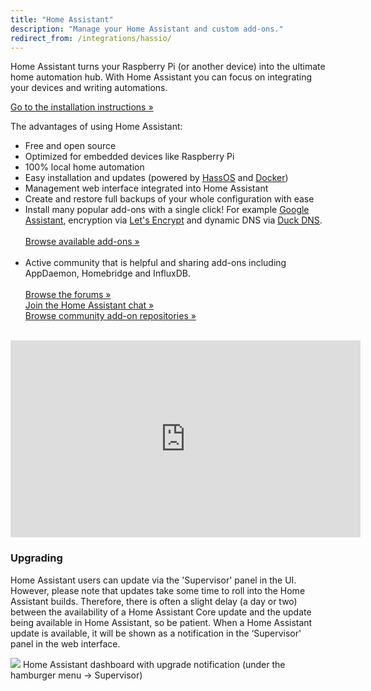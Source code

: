 ```yaml
---
title: "Home Assistant"
description: "Manage your Home Assistant and custom add-ons."
redirect_from: /integrations/hassio/
---
```


Home Assistant turns your Raspberry Pi (or another device) into the ultimate home automation hub. With Home Assistant you can focus on integrating your devices and writing automations.

[Go to the installation instructions &raquo;][install]

The advantages of using Home Assistant:

- Free and open source
- Optimized for embedded devices like Raspberry Pi
- 100% local home automation
- Easy installation and updates (powered by [HassOS] and [Docker])
- Management web interface integrated into Home Assistant
- Create and restore full backups of your whole configuration with ease
- Install many popular add-ons with a single click! For example [Google Assistant], encryption via [Let's Encrypt] and dynamic DNS via [Duck DNS].<br><br>[Browse available add-ons &raquo;][all]<br><br>
- Active community that is helpful and sharing add-ons including AppDaemon, Homebridge and InfluxDB.<br><br>[Browse the forums &raquo;][forums]<br>[Join the Home Assistant chat &raquo;][chat]<br>[Browse community add-on repositories &raquo;][comm-add-ons]<br><br>

<div class='videoWrapper'>
<iframe width="560" height="315" src="https://www.youtube.com/embed/qnCRcGTznXs" frameborder="0" allowfullscreen></iframe>
</div>

### Upgrading

Home Assistant users can update via the 'Supervisor' panel in the UI. However, please note that updates take some time to roll into the Home Assistant builds. Therefore, there is often a slight delay (a day or two) between the availability of a Home Assistant Core update and the update being available in Home Assistant, so be patient. When a Home Assistant update is available, it will be shown as a notification in the ‘Supervisor' panel in the web interface.

<p class='img'>
<img src='/images/hassio/screenshots/dashboard.png'>
Home Assistant dashboard with upgrade notification (under the hamburger menu -> Supervisor)
</p>


[Google Assistant]: /addons/google_assistant/
[Snips.ai]: /addons/snips/
[Let's Encrypt]: /addons/lets_encrypt/
[Duck DNS]: /addons/duckdns/
[forums]: https://community.home-assistant.io/c/hass-io
[comm-add-ons]: https://community.home-assistant.io/tags/hassio-repository
[all]: /addons/
[chat]: https://discord.gg/K3UVxJd
[HassOS]: https://github.com/home-assistant/hassos
[Docker]: https://www.docker.com/
[install]: /hassio/installation/

